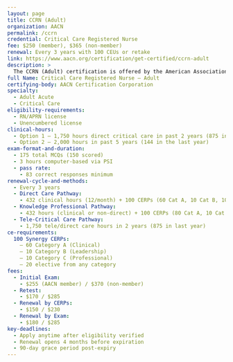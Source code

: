 ```yaml
---
layout: page
title: CCRN (Adult)
organization: AACN
permalink: /ccrn
credential: Critical Care Registered Nurse
fee: $250 (member), $365 (non-member)
renewal: Every 3 years with 100 CEUs or retake
link: https://www.aacn.org/certification/get-certified/ccrn-adult
description: >
  The CCRN (Adult) certification is offered by the American Association of Critical-Care Nurses (AACN) and is designed for nurses providing care to acutely/critically ill adult patients. It validates expert knowledge and clinical judgment in the ICU or other critical care settings.
full Name: Critical Care Registered Nurse – Adult
certifying-body: AACN Certification Corporation
specialty:
  - Adult Acute
  - Critical Care
eligibility-requirements:
  - RN/APRN license
  - Unencumbered license
clinical-hours:
  - Option 1 – 1,750 hours direct critical care in past 2 years (875 in the last year)
  - Option 2 – 2,000 hours in past 5 years (144 in the last year)
exam-format-and-duration:
  - 175 total MCQs (150 scored)
  - 3 hours computer-based via PSI
  - pass rate:
    - 83 correct responses minimum
renewal-cycle-and-methods:
  - Every 3 years
  - Direct Care Pathway:
    - 432 clinical hours (12/month) + 100 CERPs (60 Cat A, 10 Cat B, 10 Cat C, 20 elective)
  - Knowledge Professional Pathway:
    - 432 hours (clinical or non-direct) + 100 CERPs (80 Cat A, 10 Cat B, 10 Cat C)
  - Tele-Critical Care Pathway:
    - 1,750 tele/direct care hours in 2 years (875 in last year)
ce-requirements:
  100 Synergy CERPs:
    – 60 Category A (Clinical)
    – 10 Category B (Leadership)
    – 10 Category C (Professional)
    – 20 elective from any category
fees:
  - Initial Exam:
    - $255 (AACN member) / $370 (non-member)
  - Retest:
    - $170 / $285
  - Renewal by CERPs:
    - $150 / $230
  - Renewal by Exam:
    - $180 / $285
key-deadlines:
  - Apply anytime after eligibility verified
  - Renewal opens 4 months before expiration
  - 90-day grace period post-expiry
---
```

